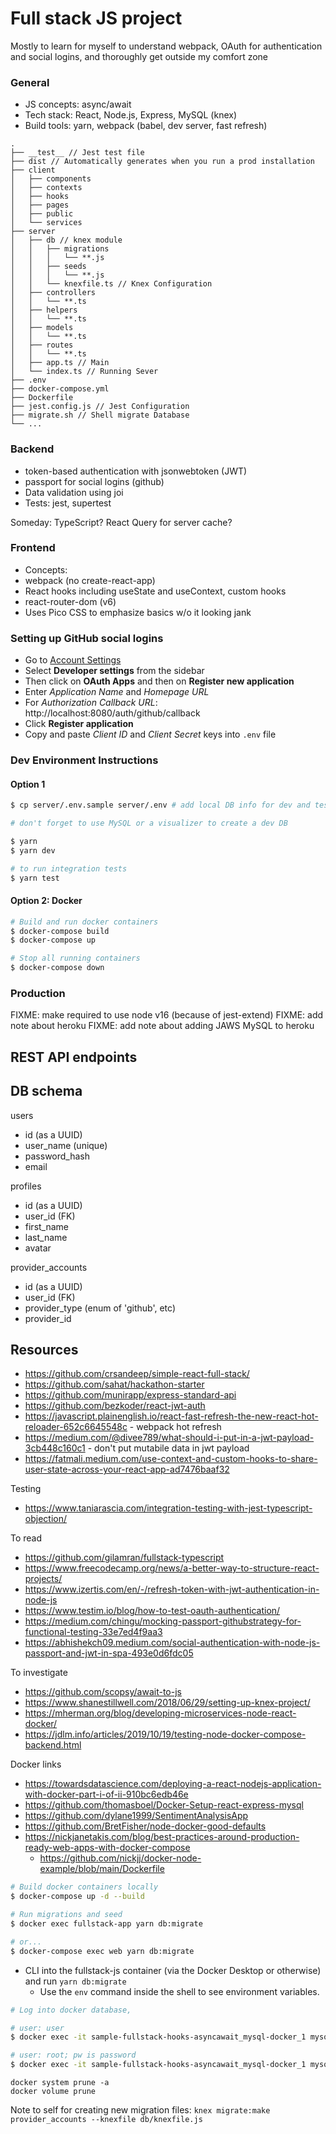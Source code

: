 # Full stack JS project

Mostly to learn for myself to understand webpack, OAuth for authentication and social logins, and thoroughly get outside my comfort zone

### General

- JS concepts: async/await
- Tech stack: React, Node.js, Express, MySQL (knex)
- Build tools: yarn, webpack (babel, dev server, fast refresh)

```
.
├── __test__ // Jest test file
├── dist // Automatically generates when you run a prod installation
├── client
│   ├── components
│   ├── contexts
│   ├── hooks
│   ├── pages
│   ├── public
│   └── services
├── server
│   ├── db // knex module
│   │   ├── migrations
│   │   │   └── **.js
│   │   ├── seeds
│   │   │   └── **.js
│   │   └── knexfile.ts // Knex Configuration
│   ├── controllers
│   │   └── **.ts
│   ├── helpers
│   │   └── **.ts
│   ├── models
│   │   └── **.ts
│   ├── routes
│   │   └── **.ts
│   ├── app.ts // Main
│   └── index.ts // Running Sever
├── .env
├── docker-compose.yml
├── Dockerfile
├── jest.config.js // Jest Configuration
├── migrate.sh // Shell migrate Database
└── ...
```

### Backend

- token-based authentication with jsonwebtoken (JWT)
- passport for social logins (github)
- Data validation using joi
- Tests: jest, supertest

Someday: TypeScript? React Query for server cache?

### Frontend

- Concepts:
- webpack (no create-react-app)
- React hooks including useState and useContext, custom hooks
- react-router-dom (v6)
- Uses Pico CSS to emphasize basics w/o it looking jank

### Setting up GitHub social logins

- Go to <a href="https://github.com/settings/profile" target="_blank">Account Settings</a>
- Select **Developer settings** from the sidebar
- Then click on **OAuth Apps** and then on **Register new application**
- Enter _Application Name_ and _Homepage URL_
- For _Authorization Callback URL_: http://localhost:8080/auth/github/callback
- Click **Register application**
- Copy and paste _Client ID_ and _Client Secret_ keys into `.env` file

### Dev Environment Instructions

#### Option 1

```zsh
$ cp server/.env.sample server/.env # add local DB info for dev and test environments

# don't forget to use MySQL or a visualizer to create a dev DB

$ yarn
$ yarn dev

# to run integration tests
$ yarn test
```

#### Option 2: Docker

```zsh
# Build and run docker containers
$ docker-compose build
$ docker-compose up

# Stop all running containers
$ docker-compose down
```

### Production

FIXME: make required to use node v16 (because of jest-extend)
FIXME: add note about heroku
FIXME: add note about adding JAWS MySQL to heroku

## REST API endpoints

## DB schema

users

- id (as a UUID)
- user_name (unique)
- password_hash
- email

profiles

- id (as a UUID)
- user_id (FK)
- first_name
- last_name
- avatar

provider_accounts

- id (as a UUID)
- user_id (FK)
- provider_type (enum of 'github', etc)
- provider_id

## Resources

- https://github.com/crsandeep/simple-react-full-stack/
- https://github.com/sahat/hackathon-starter
- https://github.com/munirapp/express-standard-api
- https://github.com/bezkoder/react-jwt-auth
- https://javascript.plainenglish.io/react-fast-refresh-the-new-react-hot-reloader-652c6645548c - webpack hot refresh
- https://medium.com/@divee789/what-should-i-put-in-a-jwt-payload-3cb448c160c1 - don't put mutabile data in jwt payload
- https://fatmali.medium.com/use-context-and-custom-hooks-to-share-user-state-across-your-react-app-ad7476baaf32

Testing

- https://www.taniarascia.com/integration-testing-with-jest-typescript-objection/

To read

- https://github.com/gilamran/fullstack-typescript
- https://www.freecodecamp.org/news/a-better-way-to-structure-react-projects/
- https://www.izertis.com/en/-/refresh-token-with-jwt-authentication-in-node-js
- https://www.testim.io/blog/how-to-test-oauth-authentication/
- https://medium.com/chingu/mocking-passport-githubstrategy-for-functional-testing-33e7ed4f9aa3
- https://abhishekch09.medium.com/social-authentication-with-node-js-passport-and-jwt-in-spa-493e0d6fdc05

To investigate

- https://github.com/scopsy/await-to-js
- https://www.shanestillwell.com/2018/06/29/setting-up-knex-project/
- https://mherman.org/blog/developing-microservices-node-react-docker/
- https://jdlm.info/articles/2019/10/19/testing-node-docker-compose-backend.html

Docker links

- https://towardsdatascience.com/deploying-a-react-nodejs-application-with-docker-part-i-of-ii-910bc6edb46e
- https://github.com/thomasboel/Docker-Setup-react-express-mysql
- https://github.com/dylane1999/SentimentAnalysisApp
- https://github.com/BretFisher/node-docker-good-defaults
- https://nickjanetakis.com/blog/best-practices-around-production-ready-web-apps-with-docker-compose
  - https://github.com/nickjj/docker-node-example/blob/main/Dockerfile

```bash
# Build docker containers locally
$ docker-compose up -d --build

# Run migrations and seed
$ docker exec fullstack-app yarn db:migrate

# or...
$ docker-compose exec web yarn db:migrate
```

- CLI into the fullstack-js container (via the Docker Desktop or otherwise) and run `yarn db:migrate`
  - Use the `env` command inside the shell to see environment variables.

```bash
# Log into docker database,

# user: user
$ docker exec -it sample-fullstack-hooks-asyncawait_mysql-docker_1 mysql -h mysql-docker -u user -p

# user: root; pw is password
$ docker exec -it sample-fullstack-hooks-asyncawait_mysql-docker_1 mysql -h mysql-docker -u root -p
```

```
docker system prune -a
docker volume prune
```

Note to self for creating new migration files:
`knex migrate:make provider_accounts --knexfile db/knexfile.js`
